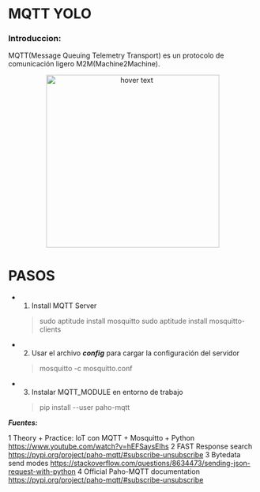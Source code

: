 # MQTT YOLO
### Introduccion:
MQTT(Message Queuing Telemetry Transport) es un protocolo de comunicación ligero M2M(Machine2Machine). 

<p align="center">
  <img src="https://cdn.sparkfun.com/assets/learn_tutorials/8/2/7/mqtt-explanation2.png" width="350" title="hover text">
</p>

# PASOS
- 1. Install MQTT Server

	>sudo aptitude install mosquitto
	>sudo aptitude install mosquitto-clients
	
- 2. Usar el archivo ***config*** para cargar la configuración del servidor
	>mosquitto -c mosquitto.conf 


- 3. Instalar MQTT_MODULE en entorno de trabajo
	>pip install --user paho-mqtt



***Fuentes:***

1 Theory + Practice: IoT con MQTT + Mosquitto + Python
https://www.youtube.com/watch?v=hEFSaysEIhs
2 FAST Response search
https://pypi.org/project/paho-mqtt/#subscribe-unsubscribe
3 Bytedata send modes
https://stackoverflow.com/questions/8634473/sending-json-request-with-python
4 Official Paho-MQTT documentation
https://pypi.org/project/paho-mqtt/#subscribe-unsubscribe



